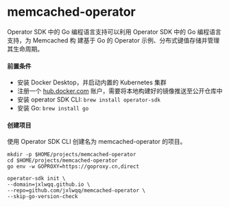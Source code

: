 # memcached-operator

Operator SDK 中的 Go 编程语言支持可以利用 Operator SDK 中的 Go 编程语言支持，为 Memcached 构
建基于 Go 的 Operator 示例、分布式键值存储并管理其生命周期。

#### 前置条件

* 安装 Docker Desktop，并启动内置的 Kubernetes 集群
* 注册一个 [hub.docker.com](https://hub.docker.com/) 账户，需要将本地构建好的镜像推送至公开仓库中
* 安装 operator SDK CLI: `brew install operator-sdk`
* 安装 Go: `brew install go`

#### 创建项目

使用 Operator SDK CLI 创建名为 memcached-operator 的项目。
```shell
mkdir -p $HOME/projects/memcached-operator
cd $HOME/projects/memcached-operator
go env -w GOPROXY=https://goproxy.cn,direct

operator-sdk init \
--domain=jxlwqq.github.io \
--repo=github.com/jxlwqq/memcached-operator \
--skip-go-version-check
```